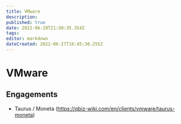 ```yaml
---
title: VMware
description: 
published: true
date: 2022-06-28T21:50:35.354Z
tags: 
editor: markdown
dateCreated: 2022-06-27T16:45:30.255Z
---
```


# VMware

## Engagements

- Taurus / Moneta (https://qbiz-wiki.com/en/clients/vmware/taurus-moneta)
